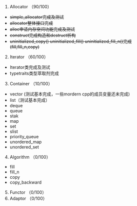 <!--
 * @Author: haha_giraffe
 * @Date: 2019-11-27 15:27:32
 * @Description: TODO LIST
 -->
1. Allocator （90/100） 
* ~~simple_allocator完成及测试~~
* ~~allocator整体接口完成~~
* ~~alloc申请内存空间功能完成及测试~~
* ~~construct完成构造和destruct析构~~
* ~~uninitialized_copy() uninitialized_fill() uninitialized_fill_n()完成(fill,fill_n,copy)~~
2. Iterator  （60/100）
* Iterator类完成及测试
* typetraits类型萃取剂完成
3. Container （10/100）
* vector (测试基本完成，一些mordern cpp的成员变量还未完成)
* list（测试基本完成）
* deque
* queue
* stak
* map
* set
* slist
* priority_queue
* unordered_map
* unordered_set
4. Algorithm （0/100）
* fill
* fill_n
* copy
* copy_backward
5. Functor   （0/100）
6. Adaptor   （0/100）
